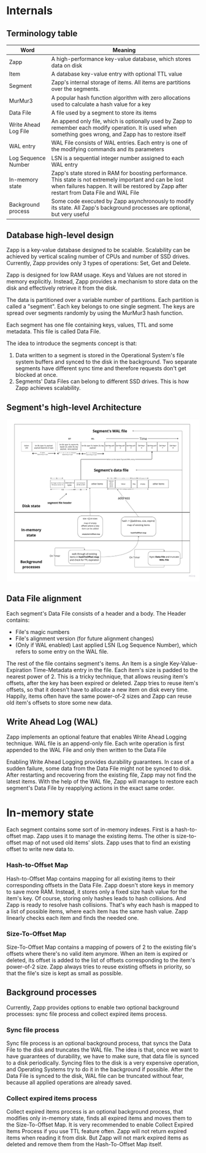 # Internals

## Terminology table

| Word  | Meaning |
| ------------- | ------------- |
| Zapp | A high-performance key-value database, which stores data on disk |
| Item | A database key-value entry with optional TTL value |
| Segment | Zapp's internal storage of items. All items are partitions over the segments. |
| MurMur3 | A popular hash function algorithm with zero allocations used to calculate a hash value for a key |
| Data File | A file used by a segment to store its items |
| Write Ahead Log File | An append only file, which is optionally used by Zapp to remember each modify operation. It is used when something goes wrong, and Zapp has to restore itself |
| WAL entry | WAL File consists of WAL entries. Each entry is one of the modifying commands and its parameters |
| Log Sequence Number | LSN is a sequential integer number assigned to each WAL entry |
| In-memory state | Zapp's state stored in RAM for boosting performance. This state is not extremely important and can be lost when failures happen. It will be restored by Zapp after restart from Data File and WAL File |
| Background process | Some code executed by Zapp asynchronously to modify its state. All Zapp's background processes are optional, but very useful |


## Database high-level design

Zapp is a key-value database designed to be scalable. Scalability can be achieved by vertical scaling number of CPUs and number of SSD drives. Currently, Zapp provides only 3 types of operations: Set, Get and Delete.

Zapp is designed for low RAM usage. Keys and Values are not stored in memory explicitly. Instead, Zapp provides a mechanism to store data on the disk and effectively retrieve it from the disk.

The data is partitioned over a variable number of partitions. Each partition is called a "segment". Each key belongs to one single segment. The keys are spread over segments randomly by using the MurMur3 hash function.

Each segment has one file containing keys, values, TTL and some metadata. This file is called Data File.

The idea to introduce the segments concept is that:
1. Data written to a segment is stored in the Operational System's file system buffers and synced to the disk in the background. Two separate segments have different sync time and therefore requests don't get blocked at once.
2. Segments' Data Files can belong to different SSD drives. This is how Zapp achieves scalability.

## Segment's high-level Architecture 

![Architecture](arch.jpg)

## Data File alignment

Each segment's Data File consists of a header and a body. The Header contains:
- File's magic numbers
- File's alignment version (for future alignment changes)
- (Only if WAL enabled) Last applied LSN (Log Sequence Number), which refers to some entry on the WAL file.

The rest of the file contains segment's items. An Item is a single Key-Value-Expiration Time-Metadata entry in the file. Each item's size is padded to the nearest power of 2. This is a tricky technique, that allows reusing item's offsets, after the key has been expired or deleted.
Zapp tries to reuse item's offsets, so that it doesn't have to allocate a new item on disk every time. Happily, items often have the same power-of-2 sizes and Zapp can reuse old item's offsets to store some new data.

## Write Ahead Log (WAL)

Zapp implements an optional feature that enables Write Ahead Logging technique. WAL file is an append-only file. Each write operation is first appended to the WAL File and only then written to the Data File

Enabling Write Ahead Logging provides durability guarantees. In case of a sudden failure, some data from the Data File might not be synced to disk. After restarting and recovering from the existing file, Zapp may not find the latest items. With the help of the WAL file, Zapp will manage to restore each segment's Data File by reapplying actions in the exact same order.

# In-memory state

Each segment contains some sort of in-memory indexes. First is a hash-to-offset map. Zapp uses it to manage the existing items. The other is size-to-offset map of not used old items' slots. Zapp uses that to find an existing offset to write new data to.

### Hash-to-Offset Map 

Hash-to-Offset Map contains mapping for all existing items to their corresponding offsets in the Data File. Zapp doesn't store keys in memory to save more RAM. Instead, it stores only a fixed size hash value for the item's key. 
Of course, storing only hashes leads to hash collisions. And Zapp is ready to resolve hash collisions. That's why each hash is mapped to a list of possible items, where each item has the same hash value. Zapp linearly checks each item and finds the needed one.

### Size-To-Offset Map

Size-To-Offset Map contains a mapping of powers of 2 to the existing file's offsets where there's no valid item anymore. When an item is expired or deleted, its offset is added to the list of offsets corresponding to the item's power-of-2 size. Zapp always tries to reuse existing offsets in priority, so that the file's size is kept as small as possible.

## Background processes

Currently, Zapp provides options to enable two optional background processes: sync file process and collect expired items process.

### Sync file process

Sync file process is an optional background process, that syncs the Data File to the disk and truncates the WAL file. The idea is that, once we want to have guarantees of durability, we have to make sure, that data file is synced to a disk periodically. Syncing files to the disk is a very expensive operation, and Operating Systems try to do it in the background if possible. After the Data File is synced to the disk, WAL file can be truncated without fear, because all applied operations are already saved.

### Collect expired items process

Collect expired items process is an optional background process, that modifies only in-memory state, finds all expired items and moves them to the Size-To-Offset Map. It is very recommended to enable Collect Expired Items Process if you use TTL feature often. Zapp will not return expired items when reading it from disk. But Zapp will not mark expired items as deleted and remove them from the Hash-To-Offset Map itself.
